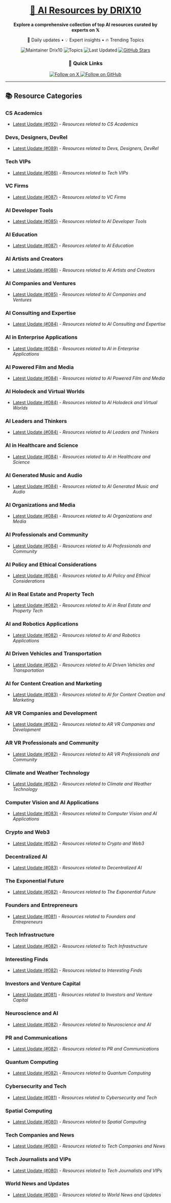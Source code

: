 
<div align="center">
  <h1><a href="https://x.com/DRIX_10_" target="_blank">🚀 AI Resources by DRIX10</a></h1>
  <p><strong>Explore a comprehensive collection of top AI resources curated by experts on 𝕏</strong></p>
  <p>🌟 Daily updates • 💡 Expert insights • 🔥 Trending Topics</p>

  <img src="https://img.shields.io/badge/Maintainer-Drix10-blue?style=for-the-badge" alt="Maintainer Drix10" />
  <img src="https://img.shields.io/badge/Topics-Everything%2C%20AI-red?style=for-the-badge" alt="Topics" />
  <img src="https://img.shields.io/github/last-commit/Drix10/ai-resources?style=for-the-badge&color=5D6D7E" alt="Last Updated" />
  <a href="https://github.com/Drix10/ai-resources"><img src="https://img.shields.io/github/stars/Drix10/ai-resources?style=for-the-badge&color=yellow" alt="GitHub Stars" /></a>

  <br>

  <h3>🌟 Quick Links</h3>
    <a href="https://x.com/DRIX_10_">
      <img src="https://img.shields.io/badge/Follow_on_𝕏-black?style=for-the-badge&logo=x&logoColor=white" alt="Follow on X" />
    </a>
    <a href="https://github.com/Drix10">
      <img src="https://img.shields.io/badge/Follow_on_GitHub-black?style=for-the-badge&logo=github&logoColor=white" alt="Follow on GitHub" />
    </a>
</div>

---

## 📚 Resource Categories

### CS Academics

*   [Latest Update (#092)](https://github.com/Drix10/ai-resources/blob/main/CS%20Academics/resources-092.md) - *Resources related to CS Academics*

### Devs, Designers, DevRel

*   [Latest Update (#089)](https://github.com/Drix10/ai-resources/blob/main/Devs%2C%20Designers%2C%20DevRel/resources-089.md) - *Resources related to Devs, Designers, DevRel*

### Tech VIPs

*   [Latest Update (#086)](https://github.com/Drix10/ai-resources/blob/main/Tech%20VIPs/resources-086.md) - *Resources related to Tech VIPs*

### VC Firms

*   [Latest Update (#087)](https://github.com/Drix10/ai-resources/blob/main/VC%20Firms/resources-087.md) - *Resources related to VC Firms*

### AI Developer Tools

*   [Latest Update (#085)](https://github.com/Drix10/ai-resources/blob/main/AI%20Developer%20Tools/resources-085.md) - *Resources related to AI Developer Tools*

### AI Education

*   [Latest Update (#087)](https://github.com/Drix10/ai-resources/blob/main/AI%20Education/resources-087.md) - *Resources related to AI Education*

### AI Artists and Creators

*   [Latest Update (#086)](https://github.com/Drix10/ai-resources/blob/main/AI%20Artists%20and%20Creators/resources-086.md) - *Resources related to AI Artists and Creators*

### AI Companies and Ventures

*   [Latest Update (#085)](https://github.com/Drix10/ai-resources/blob/main/AI%20Companies%20and%20Ventures/resources-085.md) - *Resources related to AI Companies and Ventures*

### AI Consulting and Expertise

*   [Latest Update (#084)](https://github.com/Drix10/ai-resources/blob/main/AI%20Consulting%20and%20Expertise/resources-084.md) - *Resources related to AI Consulting and Expertise*

### AI in Enterprise Applications

*   [Latest Update (#084)](https://github.com/Drix10/ai-resources/blob/main/AI%20in%20Enterprise%20Applications/resources-084.md) - *Resources related to AI in Enterprise Applications*

### AI Powered Film and Media

*   [Latest Update (#084)](https://github.com/Drix10/ai-resources/blob/main/AI%20Powered%20Film%20and%20Media/resources-084.md) - *Resources related to AI Powered Film and Media*

### AI Holodeck and Virtual Worlds

*   [Latest Update (#084)](https://github.com/Drix10/ai-resources/blob/main/AI%20Holodeck%20and%20Virtual%20Worlds/resources-084.md) - *Resources related to AI Holodeck and Virtual Worlds*

### AI Leaders and Thinkers

*   [Latest Update (#084)](https://github.com/Drix10/ai-resources/blob/main/AI%20Leaders%20and%20Thinkers/resources-084.md) - *Resources related to AI Leaders and Thinkers*

### AI in Healthcare and Science

*   [Latest Update (#084)](https://github.com/Drix10/ai-resources/blob/main/AI%20in%20Healthcare%20and%20Science/resources-084.md) - *Resources related to AI in Healthcare and Science*

### AI Generated Music and Audio

*   [Latest Update (#084)](https://github.com/Drix10/ai-resources/blob/main/AI%20Generated%20Music%20and%20Audio/resources-084.md) - *Resources related to AI Generated Music and Audio*

### AI Organizations and Media

*   [Latest Update (#084)](https://github.com/Drix10/ai-resources/blob/main/AI%20Organizations%20and%20Media/resources-084.md) - *Resources related to AI Organizations and Media*

### AI Professionals and Community

*   [Latest Update (#084)](https://github.com/Drix10/ai-resources/blob/main/AI%20Professionals%20and%20Community/resources-084.md) - *Resources related to AI Professionals and Community*

### AI Policy and Ethical Considerations

*   [Latest Update (#084)](https://github.com/Drix10/ai-resources/blob/main/AI%20Policy%20and%20Ethical%20Considerations/resources-084.md) - *Resources related to AI Policy and Ethical Considerations*

### AI in Real Estate and Property Tech

*   [Latest Update (#082)](https://github.com/Drix10/ai-resources/blob/main/AI%20in%20Real%20Estate%20and%20Property%20Tech/resources-082.md) - *Resources related to AI in Real Estate and Property Tech*

### AI and Robotics Applications

*   [Latest Update (#082)](https://github.com/Drix10/ai-resources/blob/main/AI%20and%20Robotics%20Applications/resources-082.md) - *Resources related to AI and Robotics Applications*

### AI Driven Vehicles and Transportation

*   [Latest Update (#082)](https://github.com/Drix10/ai-resources/blob/main/AI%20Driven%20Vehicles%20and%20Transportation/resources-082.md) - *Resources related to AI Driven Vehicles and Transportation*

### AI for Content Creation and Marketing

*   [Latest Update (#083)](https://github.com/Drix10/ai-resources/blob/main/AI%20for%20Content%20Creation%20and%20Marketing/resources-083.md) - *Resources related to AI for Content Creation and Marketing*

### AR VR Companies and Development

*   [Latest Update (#082)](https://github.com/Drix10/ai-resources/blob/main/AR%20VR%20Companies%20and%20Development/resources-082.md) - *Resources related to AR VR Companies and Development*

### AR VR Professionals and Community

*   [Latest Update (#082)](https://github.com/Drix10/ai-resources/blob/main/AR%20VR%20Professionals%20and%20Community/resources-082.md) - *Resources related to AR VR Professionals and Community*

### Climate and Weather Technology

*   [Latest Update (#082)](https://github.com/Drix10/ai-resources/blob/main/Climate%20and%20Weather%20Technology/resources-082.md) - *Resources related to Climate and Weather Technology*

### Computer Vision and AI Applications

*   [Latest Update (#083)](https://github.com/Drix10/ai-resources/blob/main/Computer%20Vision%20and%20AI%20Applications/resources-083.md) - *Resources related to Computer Vision and AI Applications*

### Crypto and Web3

*   [Latest Update (#082)](https://github.com/Drix10/ai-resources/blob/main/Crypto%20and%20Web3/resources-082.md) - *Resources related to Crypto and Web3*

### Decentralized AI

*   [Latest Update (#083)](https://github.com/Drix10/ai-resources/blob/main/Decentralized%20AI/resources-083.md) - *Resources related to Decentralized AI*

### The Exponential Future

*   [Latest Update (#082)](https://github.com/Drix10/ai-resources/blob/main/The%20Exponential%20Future/resources-082.md) - *Resources related to The Exponential Future*

### Founders and Entrepreneurs

*   [Latest Update (#081)](https://github.com/Drix10/ai-resources/blob/main/Founders%20and%20Entrepreneurs/resources-081.md) - *Resources related to Founders and Entrepreneurs*

### Tech Infrastructure

*   [Latest Update (#082)](https://github.com/Drix10/ai-resources/blob/main/Tech%20Infrastructure/resources-082.md) - *Resources related to Tech Infrastructure*

### Interesting Finds

*   [Latest Update (#082)](https://github.com/Drix10/ai-resources/blob/main/Interesting%20Finds/resources-082.md) - *Resources related to Interesting Finds*

### Investors and Venture Capital

*   [Latest Update (#081)](https://github.com/Drix10/ai-resources/blob/main/Investors%20and%20Venture%20Capital/resources-081.md) - *Resources related to Investors and Venture Capital*

### Neuroscience and AI

*   [Latest Update (#082)](https://github.com/Drix10/ai-resources/blob/main/Neuroscience%20and%20AI/resources-082.md) - *Resources related to Neuroscience and AI*

### PR and Communications

*   [Latest Update (#082)](https://github.com/Drix10/ai-resources/blob/main/PR%20and%20Communications/resources-082.md) - *Resources related to PR and Communications*

### Quantum Computing

*   [Latest Update (#082)](https://github.com/Drix10/ai-resources/blob/main/Quantum%20Computing/resources-082.md) - *Resources related to Quantum Computing*

### Cybersecurity and Tech

*   [Latest Update (#081)](https://github.com/Drix10/ai-resources/blob/main/Cybersecurity%20and%20Tech/resources-081.md) - *Resources related to Cybersecurity and Tech*

### Spatial Computing

*   [Latest Update (#080)](https://github.com/Drix10/ai-resources/blob/main/Spatial%20Computing/resources-080.md) - *Resources related to Spatial Computing*

### Tech Companies and News

*   [Latest Update (#080)](https://github.com/Drix10/ai-resources/blob/main/Tech%20Companies%20and%20News/resources-080.md) - *Resources related to Tech Companies and News*

### Tech Journalists and VIPs

*   [Latest Update (#080)](https://github.com/Drix10/ai-resources/blob/main/Tech%20Journalists%20and%20VIPs/resources-080.md) - *Resources related to Tech Journalists and VIPs*

### World News and Updates

*   [Latest Update (#080)](https://github.com/Drix10/ai-resources/blob/main/World%20News%20and%20Updates/resources-080.md) - *Resources related to World News and Updates*

